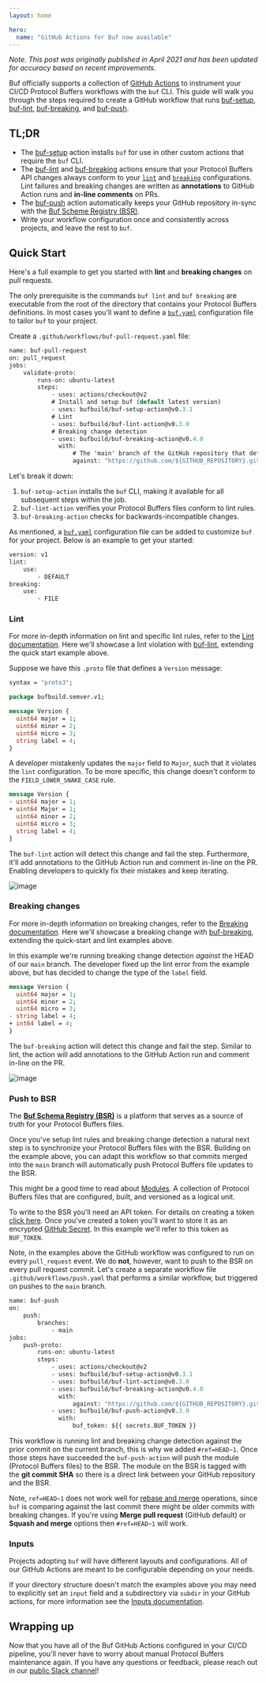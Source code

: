 ```yaml
---
layout: home

hero:
  name: "GitHub Actions for Buf now available"
---
```


_Note. This post was originally published in April 2021 and has been updated for accuracy based on recent improvements._

Buf officially supports a collection of [GitHub Actions](https://github.com/features/actions) to instrument your CI/CD Protocol Buffers workflows with the `buf` CLI. This guide will walk you through the steps required to create a GitHub workflow that runs [buf-setup](https://github.com/marketplace/actions/buf-setup), [buf-lint](https://github.com/marketplace/actions/buf-lint), [buf-breaking](https://github.com/marketplace/actions/buf-breaking), and [buf-push](https://github.com/marketplace/actions/buf-push).

## TL;DR

- The [buf-setup](https://github.com/marketplace/actions/buf-setup) action installs `buf` for use in other custom actions that require the `buf` CLI.
- The [buf-lint](https://github.com/marketplace/actions/buf-lint) and [buf-breaking](https://github.com/marketplace/actions/buf-breaking) actions ensure that your Protocol Buffers API changes always conform to your [`lint`](/docs/lint/overview/index.md#configuration) and [`breaking`](/docs/breaking/overview/index.md#configuration) configurations. Lint failures and breaking changes are written as **annotations** to GitHub Action runs and **in-line comments** on PRs.
- The [buf-push](https://github.com/marketplace/actions/buf-push) action automatically keeps your GitHub repository in-sync with the [Buf Scheme Registry (BSR)](/docs/bsr/index.md).
- Write your workflow configuration once and consistently across projects, and leave the rest to `buf`.

## Quick Start

Here's a full example to get you started with **lint** and **breaking changes** on pull requests.

The only prerequisite is the commands `buf lint` and `buf breaking` are executable from the root of the directory that contains your Protocol Buffers definitions. In most cases you'll want to define a [`buf.yaml`](/docs/configuration/v1/buf-yaml/index.md) configuration file to tailor `buf` to your project.

Create a `.github/workflows/buf-pull-request.yaml` file:

```protobuf
name: buf-pull-request
on: pull_request
jobs:
    validate-proto:
        runs-on: ubuntu-latest
        steps:
            - uses: actions/checkout@v2
            # Install and setup buf (default latest version)
            - uses: bufbuild/buf-setup-action@v0.3.1
            # Lint
            - uses: bufbuild/buf-lint-action@v0.3.0
            # Breaking change detection
            - uses: bufbuild/buf-breaking-action@v0.4.0
              with:
                  # The 'main' branch of the GitHub repository that defines the module
                  against: "https://github.com/${GITHUB_REPOSITORY}.git#branch=main"
```

Let's break it down:

1.  `buf-setup-action` installs the `buf` CLI, making it available for all subsequent steps within the job.
2.  `buf-lint-action` verifies your Protocol Buffers files conform to lint rules.
3.  `buf-breaking-action` checks for backwards-incompatible changes.

As mentioned, a [`buf.yaml`](/docs/configuration/v1/buf-yaml/index.md) configuration file can be added to customize `buf` for your project. Below is an example to get your started:

```protobuf
version: v1
lint:
    use:
        - DEFAULT
breaking:
    use:
        - FILE
```

### Lint

For more in-depth information on lint and specific lint rules, refer to the [Lint documentation](/docs/lint/rules/index.md). Here we'll showcase a lint violation with [buf-lint](https://github.com/marketplace/actions/buf-lint), extending the quick start example above.

Suppose we have this `.proto` file that defines a `Version` message:

```protobuf
syntax = "proto3";

package bufbuild.semver.v1;

message Version {
  uint64 major = 1;
  uint64 minor = 2;
  uint64 micro = 3;
  string label = 4;
}
```

A developer mistakenly updates the `major` field to `Major`, such that it violates the `lint` configuration. To be more specific, this change doesn't conform to the `FIELD_LOWER_SNAKE_CASE` rule.

```protobuf
message Version {
- uint64 major = 1;
+ uint64 Major = 1;
  uint64 minor = 2;
  uint64 micro = 3;
  string label = 4;
}
```

The `buf-lint` action will detect this change and fail the step. Furthermore, it'll add annotations to the GitHub Action run and comment in-line on the PR. Enabling developers to quickly fix their mistakes and keep iterating.

![image](https://cdn.prod.website-files.com/6723e92f5d187330e4da8144/673fd089be6719b959bd0cf8_lint_v2-7KDB25AL.png)

### Breaking changes

For more in-depth information on breaking changes, refer to the [Breaking documentation](/docs/breaking/rules/index.md). Here we'll showcase a breaking change with [buf-breaking](https://github.com/marketplace/actions/buf-breaking), extending the quick-start and lint examples above.

In this example we're running breaking change detection _against_ the HEAD of our `main` branch. The developer fixed up the lint error from the example above, but has decided to change the type of the `label` field.

```protobuf
message Version {
  uint64 major = 1;
  uint64 minor = 2;
  uint64 micro = 3;
- string label = 4;
+ int64 label = 4;
}
```

The `buf-breaking` action will detect this change and fail the step. Similar to lint, the action will add annotations to the GitHub Action run and comment in-line on the PR.

![image](https://cdn.prod.website-files.com/6723e92f5d187330e4da8144/673fd089630d85a4a0d5daba_breaking_v2-KCG2OI2A.png)

### Push to BSR

The [**Buf Schema Registry (BSR)**](/docs/bsr/index.md) is a platform that serves as a source of truth for your Protocol Buffers files.

Once you've setup lint rules and breaking change detection a natural next step is to synchronize your Protocol Buffers files with the BSR. Building on the example above, you can adapt this workflow so that commits merged into the `main` branch will automatically push Protocol Buffers file updates to the BSR.

This might be a good time to read about [Modules](/docs/concepts/modules-workspaces/index.md). A collection of Protocol Buffers files that are configured, built, and versioned as a logical unit.

To write to the BSR you'll need an API token. For details on creating a token [click here](/docs/bsr/authentication/index.md#create-an-api-token). Once you've created a token you'll want to store it as an encrypted [GitHub Secret](https://docs.github.com/en/actions/reference/encrypted-secrets). In this example we'll refer to this token as `BUF_TOKEN`.

Note, in the examples above the GitHub workflow was configured to run on every `pull_request` event. We do **not**, however, want to push to the BSR on every pull request commit. Let's create a separate workflow file `.github/workflows/push.yaml` that performs a similar workflow, but triggered on pushes to the `main` branch.

```protobuf
name: buf-push
on:
    push:
        branches:
            - main
jobs:
    push-proto:
        runs-on: ubuntu-latest
        steps:
            - uses: actions/checkout@v2
            - uses: bufbuild/buf-setup-action@v0.3.1
            - uses: bufbuild/buf-lint-action@v0.3.0
            - uses: bufbuild/buf-breaking-action@v0.4.0
              with:
                  against: "https://github.com/${GITHUB_REPOSITORY}.git#ref=HEAD~1"
            - uses: bufbuild/buf-push-action@v0.3.0
              with:
                  buf_token: ${{ secrets.BUF_TOKEN }}
```

This workflow is running lint and breaking change detection against the prior commit on the current branch, this is why we added `#ref=HEAD~1`. Once those steps have succeeded the `buf-push-action` will push the module (Protocol Buffers files) to the BSR. The module on the BSR is tagged with the **git commit SHA** so there is a direct link between your GitHub repository and the BSR.

Note, `ref=HEAD~1` does not work well for [rebase and merge](https://docs.github.com/en/github/administering-a-repository/configuring-pull-request-merges/about-merge-methods-on-github#rebasing-and-merging-your-commits) operations, since `buf` is comparing against the last commit there might be older commits with breaking changes. If you're using **Merge pull request** (GitHub default) or **Squash and merge** options then `#ref=HEAD~1` will work.

### Inputs

Projects adopting `buf` will have different layouts and configurations. All of our GitHub Actions are meant to be configurable depending on your needs.

If your directory structure doesn't match the examples above you may need to explicitly set an `input` field and a subdirectory via `subdir` in your GitHub actions, for more information see the [Inputs documentation](/docs/ci-cd/github-actions/index.md#inputs).

## Wrapping up

Now that you have all of the Buf GitHub Actions configured in your CI/CD pipeline, you'll never have to worry about manual Protocol Buffers maintenance again. If you have any questions or feedback, please reach out in our [public Slack channel](https://buf.build/b/slack)!

‍
